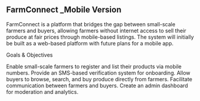 ## FarmConnect _Mobile Version
FarmConnect is a platform that bridges the gap between small-scale farmers and buyers, allowing farmers without internet access to sell their produce at fair prices through mobile-based listings. The system will initially be built as a web-based platform with future plans for a mobile app.

   Goals & Objectives

Enable small-scale farmers to register and list their products via mobile numbers.
Provide an SMS-based verification system for onboarding.
Allow buyers to browse, search, and buy produce directly from farmers.
Facilitate communication between farmers and buyers.
Create an admin dashboard for moderation and analytics.
